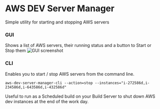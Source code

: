 AWS DEV Server Manager
======================

Simple utility for starting and stopping AWS servers 

### GUI

Shows a list of AWS servers, their running status and a button to Start or Stop them
![GUI screenshot](https://f.cloud.github.com/assets/227505/833497/156ade36-f2a3-11e2-90f4-8f7fba1e09e3.png)

### CLI

Enables you to start / stop AWS servers from the command line.

```
aws-dev-server-manager-cli --action=stop --instances="i-272586d,i-234586d,i-643586d,i-432586d"
```

Useful to run as a Scheduled build on your Build Server to shut down AWS dev instances at the end of the work day.

